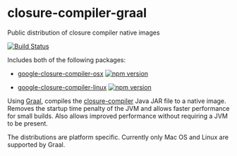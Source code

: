 # closure-compiler-graal
Public distribution of closure compiler native images

[![Build Status](https://travis-ci.org/ChadKillingsworth/closure-compiler-graal.svg?branch=master)](https://travis-ci.org/ChadKillingsworth/closure-compiler-graal)

Includes both of the following packages:

 - [google-closure-compiler-osx](https://www.npmjs.com/package/google-closure-compiler-osx)
    [![npm version](https://badge.fury.io/js/google-closure-compiler-osx.svg)](https://badge.fury.io/js/google-closure-compiler-osx)
   
 - [google-closure-compiler-linux](https://www.npmjs.com/package/google-closure-compiler-linux)
    [![npm version](https://badge.fury.io/js/google-closure-compiler-linux.svg)](https://badge.fury.io/js/google-closure-compiler-linux)

Using [Graal](https://github.com/oracle/graal), compiles the [closure-compiler](https://github.com/google/closure-compiler) Java JAR file to a native image.
Removes the startup time penalty of the JVM and allows faster performance for small builds.
Also allows improved performance without requiring a JVM to be present.

The distributions are platform specific. Currently only Mac OS and Linux are supported by Graal.
